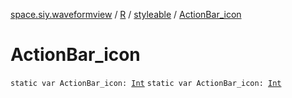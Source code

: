 [space.siy.waveformview](../../index.md) / [R](../index.md) / [styleable](index.md) / [ActionBar_icon](./-action-bar_icon.md)

# ActionBar_icon

`static var ActionBar_icon: `[`Int`](https://kotlinlang.org/api/latest/jvm/stdlib/kotlin/-int/index.html)
`static var ActionBar_icon: `[`Int`](https://kotlinlang.org/api/latest/jvm/stdlib/kotlin/-int/index.html)